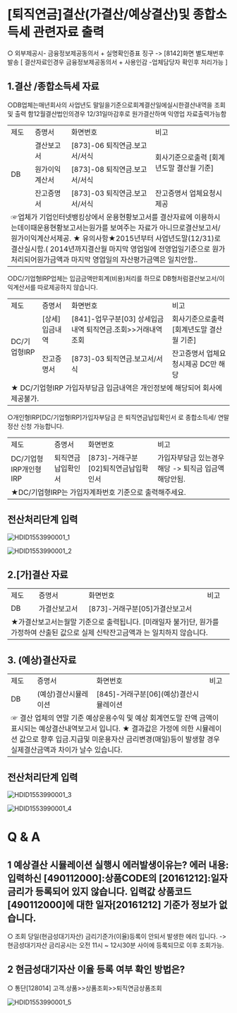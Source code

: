 # [퇴직연금]결산(가결산/예상결산)및 종합소득세 관련자료 출력
○ 외부제공시- 금융정보제공동의서 + 실명확인증표 징구 -> [8142]화면 별도채번후 발송
[ 결산자료인경우 금융정보제공동의서 + 사용인감 -업체담당자 확인후 처리가능 ]
## 1.결산 /종합소득세 자료
○DB업체는매년회사의 사업년도 말일을기준으로회계결산일에실시한결산내역을 조회및 출력 함12월결산법인의경우 12/31일마감후로 원가결산하며 익영업 자료출력가능함

<table><tbody><tr>
<td>
제도</td>
<td>
증명서</td>
<td>
화면번호</td>
<td>
비고</td></tr><tr>
<td rowspan="3">
DB</td>
<td>
결산보고서</td>
<td>
[873]-06 퇴직연금.보고서/서식</td>
<td rowspan="2">회사기준으로출력
[회계년도말 결산월 기준]</td></tr><tr>
<td>
원가이익계산서</td>
<td>
[873]-08 퇴직연금.보고서/서식</td></tr><tr>
<td>
잔고증명서</td>
<td>
[873]-03 퇴직연금.보고서/서식</td>
<td>
잔고증명서 업체요청시제공</td></tr><tr>
<td colspan="4">☞업체가 기업인터넷뱅킹상에서 운용현황보고서를 결산자료에 이용하시는데이때운용현황보고서는원가를 보여주는 자료가 아니므로결산보고서/원가이익계산서제공.
★ 유의사항★2015년부터 사업년도말(12/31)로 결산실시함.( 2014년까지결산월 마지막 영업일에 전영업일기준으로 원가 처리되어원가금액과 마지막 영업일의 자산평가금액은 일치안함..</td></tr></tbody>
</table>


○DC/기업형IRP업체는 입금금액만회계(비용)처리를 하므로 DB형처럼결산보고서/이익계산서를 따로제공하지 않습니다.

<table><tbody><tr>
<td>
제도</td>
<td>
증명서</td>
<td>
화면번호</td>
<td>
비고</td></tr><tr>
<td rowspan="2">
DC/기업형IRP</td>
<td>
[상세]입금내역</td>
<td>[841]-업무구분[03] 상세입금내역
퇴직연금.조회>>거래내역조회</td>
<td>회사기준으로출력
[회계년도말 결산월 기준]</td></tr><tr>
<td>
잔고증명서</td>
<td>
[873]-03 퇴직연금.보고서/서식</td>
<td>잔고증명서 업체요청시제공
DC만 해당</td></tr><tr>
<td colspan="4">
★ DC/기업형IRP 가입자부담금 입금내역은 개인정보에 해당되어 회사에 제공불가.</td></tr></tbody>
</table>


○개인형IRP[DC/기업형IRP]가입자부담금 은 퇴직연금납입확인서 로 종합소득세/ 연말정산 신청 가능합니다.

<table><tbody><tr>
<td>
제도</td>
<td>
증명서</td>
<td>
화면번호</td>
<td>
비고</td></tr><tr>
<td>
DC/기업형IRP개인형IRP</td>
<td>
퇴직연금납입확인서</td>
<td>
[873]-거래구분[02]퇴직연금납입확인서</td>
<td>가입자부담금 있는경우 해당
-> 퇴직금 입금액해당안됨.</td></tr><tr>
<td colspan="4">
★DC/기업형IRP는 가입자계좌번호 기준으로 출력해주세요.
</td></tr></tbody>
</table>


## 전산처리단계 입력

![HDID1553990001_1](HDID1553990001_1.png)


![HDID1553990001_2](HDID1553990001_2.png)

## 2.[가]결산 자료

<table><tbody><tr>
<td>
제도</td>
<td>
증명서</td>
<td>
화면번호</td>
<td>
비고</td></tr><tr>
<td>
DB</td>
<td>
가결산보고서</td>
<td>
[873]-거래구분[05]가결산보고서</td>
<td>
</td></tr><tr>
<td colspan="4">★가결산보고서는월말 기준으로 출력됩니다. [미래일자 불가]단, 원가를 가정하여 산출된 값으로 실제 신탁잔고금액과 는 일치하지 않습니다.</td></tr></tbody>
</table>


## 3. (예상)결산자료

<table><tbody><tr>
<td>
제도</td>
<td>
증명서</td>
<td>
화면번호</td>
<td>
비고</td></tr><tr>
<td>
DB</td>
<td>
(예상)결산시뮬레이션</td>
<td>
[845]-거래구분[06](예상)결산시뮬레이션</td>
<td>
</td></tr><tr>
<td colspan="4">☞ 결산 업체의 연말 기준 예상운용수익 및 예상 회계연도말 잔액 금액이 표시되는 예상결산내역보고서 입니다.
★ 결과값은 가정에 의한 시뮬레이션 값으로 향후 입금.지급및 미운용자산 금리변경(매일)등이 발생할 경우
실제결산금액과 차이가 날수 있습니다.</td></tr></tbody>
</table>


## 전산처리단계 입력

![HDID1553990001_3](HDID1553990001_3.png)


![HDID1553990001_4](HDID1553990001_4.png)

# Q & A
## 1 예상결산 시뮬레이션 실행시 에러발생이유는? 에러 내용:입력하신 [490112000]:상품CODE의 [20161212]:일자 금리가 등록되어 있지 않습니다. 입력값 상품코드[490112000]에 대한 일자[20161212] 기준가 정보가 없습니다.
○ 조회 당일(현금성대기자산) 금리기준가(이율)등록이 안되서 발생한 에러 입니다.
-> 현금성대기자산 금리공시는 오전 11시 ~ 12시30분 사이에 등록되므로 이후 조회가능.
## 2 현금성대기자산 이율 등록 여부 확인 방법은?
○ 통단[128014] 고객.상품>>상품조회>>퇴직연금상품조회

![HDID1553990001_5](HDID1553990001_5.png)


